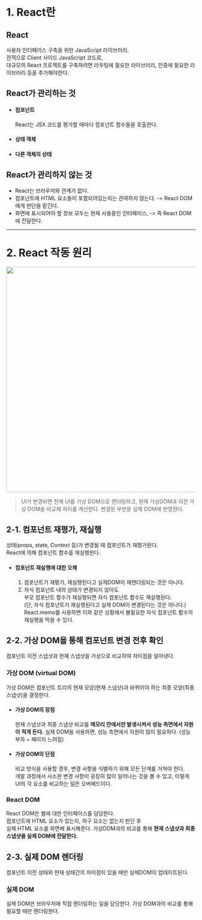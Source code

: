 # 1. React란

## React

사용자 인터페이스 구축을 위한 JavaScript 라이브러리.  
전적으로 Client 사이드 JavaScript 코드로,  
대규모의 React 프로젝트를 구축하려면 라우팅에 필요한 라이브러리, 인증에 필요한 라이브러리 등을 추가해야한다.

## React가 관리하는 것

- #### 컴포넌트

  React는 JSX 코드를 평가할 때마다 컴포넌트 함수들을 호출한다.

- #### 상태 객체

- #### 다른 객체의 상태

## React가 관리하지 않는 것

- React는 브라우저와 관계가 없다.
- 컴포넌트에 HTML 요소들이 포함되어있는지는 관여하지 않는다.
  -> React DOM에게 판단을 맡긴다.
- 화면에 표시되어야 할 정보 모두는 현재 사용중인 인터페이스,
  -> 즉 React DOM에 전달한다.

---

# 2. React 작동 원리

<img width="600" src="https://miro.medium.com/max/700/1*8OCCATi8_5HmWI1QpjrRNA.png" />

> UI가 변경되면 전체 UI를 가상 DOM으로 렌더링하고, 현재 가상DOM과 이전 가상 DOM을 비교해 차이를 계산한다. 변경된 부분을 실제 DOM에 반영한다.

## 2-1. 컴포넌트 재평가, 재실행

상태(props, state, Context 등)가 변경될 때 컴포넌트가 재평가된다.  
React에 의해 컴포넌트 함수를 재실행한다.

- #### 컴포넌트 재실행에 대한 오해

  1. 컴포넌트가 재평가, 재실행된다고 실제DOM이 재렌더링되는 것은 아니다.
  2. 자식 컴포넌트 내의 상태가 변경되지 않아도  
     부모 컴포넌트 함수가 재실행되면 자식 컴포넌트 함수도 재실행된다.  
     (단, 자식 컴포넌트가 재실행된다고 실제 DOM이 변경된다는 것은 아니다.)  
     React.memo를 사용하면 이와 같은 상황에서 불필요한 자식 컴포넌트 함수의 재실행을 막을 수 있다.

## 2-2. 가상 DOM을 통해 컴포넌트 변경 전후 확인

컴포넌트 이전 스냅샷과 현재 스냅샷을 가상으로 비교하여 차이점을 알아낸다.

### 가상 DOM (virtual DOM)

가상 DOM은 컴포넌트 트리의 현재 모양(현재 스냅샷)과 바뀌어야 하는 최종 모양(최종 스냅샷)을 결정한다.

- #### 가상 DOM의 장점

  현재 스냅샷과 최종 스냅샷 비교를 **메모리 안에서만 발생시켜서 성능 측면에서 자원이 적게 든다.**
  실제 DOM을 사용하면, 성능 측면에서 자원이 많이 필요하다. (성능 부하 = 페이지 느려짐)

- #### 가상 DOM의 단점
  비교 방식을 사용할 경우, 변경 사항을 식별하기 위해 모든 단계를 거쳐야 한다.  
  개발 과정에서 사소한 변경 사항이 굉장히 많이 일어나는 것을 볼 수 있고, 이렇게 UI의 각 요소를 비교하는 일은 오버헤드이다.

### React DOM

React DOM은 웹에 대한 인터페이스를 담당한다.  
컴포넌트에 HTML 요소가 있는지, 허구 요소는 없는지 판단 후  
실제 HTML 요소를 화면에 표시해준다.
가상DOM과의 비교를 통해 **현재 스냅샷과 최종 스냅샷을 실제 DOM에 전달한다.**

## 2-3. 실제 DOM 렌더링

컴포넌트 이전 상태와 현재 상태간의 차이점이 있을 때만 실제DOM이 업데이트된다.

### 실제 DOM

실제 DOM은 브라우저에 직접 렌더링하는 일을 담당한다.
가상 DOM과의 비교를 통해 필요할 때만 렌더링한다.
